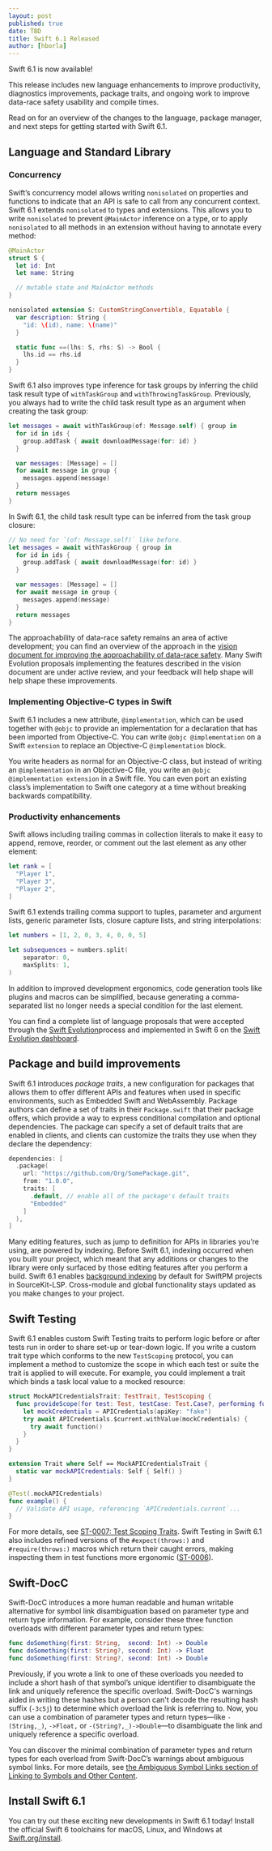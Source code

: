 ```yaml
---
layout: post
published: true
date: TBD
title: Swift 6.1 Released
author: [hborla]
---
```


Swift 6.1 is now available!

This release includes new language enhancements to improve productivity, diagnostics improvements, package traits, and ongoing work to improve data-race safety usability and compile times.

Read on for an overview of the changes to the language, package manager, and next steps for getting started with Swift 6.1.

## Language and Standard Library

### Concurrency

Swift’s concurrency model allows writing `nonisolated` on properties and functions to indicate that an API is safe to call from any concurrent context. Swift 6.1 extends `nonisolated` to types and extensions. This allows you to write `nonisolated` to prevent `@MainActor` inference on a type, or to apply `nonisolated` to all methods in an extension without having to annotate every method:

```swift
@MainActor
struct S {
  let id: Int
  let name: String

  // mutable state and MainActor methods
}

nonisolated extension S: CustomStringConvertible, Equatable {
  var description: String {
    "id: \(id), name: \(name)"
  }

  static func ==(lhs: S, rhs: S) -> Bool {
    lhs.id == rhs.id
  }
}
```

Swift 6.1 also improves type inference for task groups by inferring the child task result type of `withTaskGroup` and `withThrowingTaskGroup`. Previously, you always had to write the child task result type as an argument when creating the task group: 

```swift
let messages = await withTaskGroup(of: Message.self) { group in
  for id in ids {
    group.addTask { await downloadMessage(for: id) }
  }

  var messages: [Message] = []
  for await message in group {
    messages.append(message)
  }
  return messages
}
```

In Swift 6.1, the child task result type can be inferred from the task group closure:

```swift
// No need for `(of: Message.self)` like before.
let messages = await withTaskGroup { group in
  for id in ids {
    group.addTask { await downloadMessage(for: id) }
  }

  var messages: [Message] = []
  for await message in group {
    messages.append(message)
  }
  return messages
}
```

The approachability of data-race safety remains an area of active development; you can find an overview of the approach in the [vision document for improving the approachability of data-race safety](https://github.com/swiftlang/swift-evolution/blob/main/visions/approachable-concurrency.md). Many Swift Evolution proposals implementing the features described in the vision document are under active review, and your feedback will help shape will help shape these improvements.

### Implementing Objective-C types in Swift

Swift 6.1 includes a new attribute, `@implementation`, which can be used together with `@objc` to provide an implementation for a declaration that has been imported from Objective-C. You can write `@objc @implementation` on a Swift `extension` to replace an Objective-C `@implementation` block.

You write headers as normal for an Objective-C class, but instead of writing an `@implementation` in an Objective-C file, you write an `@objc @implementation extension` in a Swift file. You can even port an existing class’s implementation to Swift one category at a time without breaking backwards compatibility.

### Productivity enhancements

Swift allows including trailing commas in collection literals to make it easy to append, remove, reorder, or comment out the last element as any other element:

```swift
let rank = [
  "Player 1",
  "Player 3",
  "Player 2",
]
```

Swift 6.1 extends trailing comma support to tuples, parameter and argument lists, generic parameter lists, closure capture lists, and string interpolations:

```swift
let numbers = [1, 2, 0, 3, 4, 0, 0, 5]

let subsequences = numbers.split(
    separator: 0,
    maxSplits: 1,
)
```

In addition to improved development ergonomics, code generation tools like plugins and macros can be simplified, because generating a comma-separated list no longer needs a special condition for the last element.

You can find a complete list of language proposals that were accepted through the [Swift Evolution](https://github.com/swiftlang/swift-evolution)process and implemented in Swift 6 on the [Swift Evolution dashboard](https://www.swift.org/swift-evolution/#?version=6.1).

## Package and build improvements

Swift 6.1 introduces *package traits*, a new configuration for packages that allows them to offer different APIs and features when used in specific environments, such as Embedded Swift and WebAssembly. Package authors can define a set of traits in their `Package.swift` that their package offers, which provide a way to express conditional compilation and optional dependencies. The package can specify a set of default traits that are enabled in clients, and clients can customize the traits they use when they declare the dependency:

```swift
dependencies: [
  .package(
    url: "https://github.com/Org/SomePackage.git",
    from: "1.0.0",
    traits: [
      .default, // enable all of the package's default traits
      "Embedded"
    ]
  ),
]
```

Many editing features, such as jump to definition for APIs in libraries you’re using, are powered by indexing. Before Swift 6.1, indexing occurred when you built your project, which meant that any additions or changes to the library were only surfaced by those editing features after you perform a build. Swift 6.1 enables [background indexing](https://github.com/swiftlang/sourcekit-lsp/blob/main/Documentation/Enable%20Experimental%20Background%20Indexing.md) by default for SwiftPM projects in SourceKit-LSP. Cross-module and global functionality stays updated as you make changes to your project.

## Swift Testing

Swift 6.1 enables custom Swift Testing traits to perform logic before or after tests run in order to share set-up or tear-down logic. If you write a custom trait type which conforms to the new `TestScoping` protocol, you can implement a method to customize the scope in which each test or suite the trait is applied to will execute. For example, you could implement a trait which binds a task local value to a mocked resource:

```swift
struct MockAPICredentialsTrait: TestTrait, TestScoping {
  func provideScope(for test: Test, testCase: Test.Case?, performing function: @Sendable () async throws -> Void) async throws {
    let mockCredentials = APICredentials(apiKey: "fake")
    try await APICredentials.$current.withValue(mockCredentials) {
      try await function()
    }
  }
}

extension Trait where Self == MockAPICredentialsTrait {
  static var mockAPICredentials: Self { Self() }
}

@Test(.mockAPICredentials)
func example() {
  // Validate API usage, referencing `APICredentials.current`...
}
```

For more details, see [ST-0007: Test Scoping Traits](https://github.com/swiftlang/swift-evolution/blob/main/proposals/testing/0007-test-scoping-traits.md). Swift Testing in Swift 6.1 also includes refined versions of the `#expect(throws:)` and `#require(throws:)` macros which return their caught errors, making inspecting them in test functions more ergonomic ([ST-0006](https://github.com/swiftlang/swift-evolution/blob/main/proposals/testing/0006-return-errors-from-expect-throws.md)).

## Swift-DocC

Swift-DocC introduces a more human readable and human writable alternative for symbol link disambiguation based on parameter type and return type information. For example, consider these three function overloads with different parameter types and return types:

```swift
func doSomething(first: String,  second: Int) -> Double
func doSomething(first: String?, second: Int) -> Float
func doSomething(first: String?, second: Int) -> Double
```

Previously, if you wrote a link to one of these overloads you needed to include a short hash of that symbol’s unique identifier to disambiguate the link and uniquely reference the specific overload. Swift-DocC's warnings aided in writing these hashes but a person can't decode the resulting hash suffix (`-3c5j`) to determine which overload the link is referring to. Now, you can use a combination of parameter types and return types—like  `-(String,_)`, `->Float,` or `-(String?,_)->Double`—to disambiguate the link and uniquely reference a specific overload.

You can discover the minimal combination of parameter types and return types for each overload from Swift-DocC’s warnings about ambiguous symbol links. For more details, see [the Ambiguous Symbol Links section of Linking to Symbols and Other Content](https://www.swift.org/documentation/docc/linking-to-symbols-and-other-content#Ambiguous-Symbol-Links).

## Install Swift 6.1

You can try out these exciting new developments in Swift 6.1 today! Install the official Swift 6 toolchains for macOS, Linux, and Windows at [Swift.org/install](https://www.swift.org/install/).